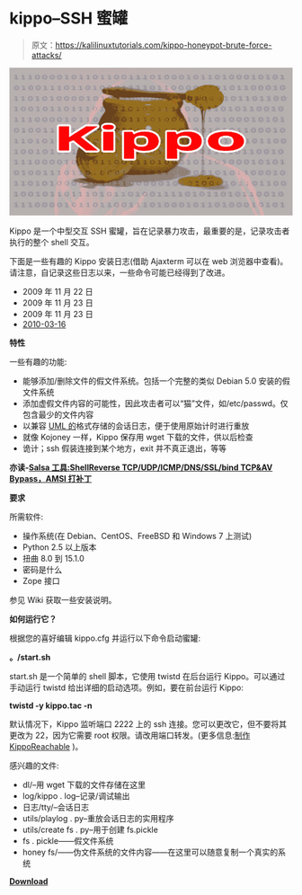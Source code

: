 # kippo–SSH 蜜罐

> 原文：<https://kalilinuxtutorials.com/kippo-honeypot-brute-force-attacks/>

[![Kippo – SSH Honeypot](img//cee7534d2f7c0149d7131980fcbf5984.png "Kippo – SSH Honeypot")](https://1.bp.blogspot.com/-X202UUIeeno/XQl-GaTTH2I/AAAAAAAAA5A/StSDTVWwhCs61ob7Fqb4jDeOYCBo_lnZwCLcBGAs/s1600/SSH%2BHoneypot.png)

Kippo 是一个中型交互 SSH 蜜罐，旨在记录暴力攻击，最重要的是，记录攻击者执行的整个 shell 交互。

下面是一些有趣的 Kippo 安装日志(借助 Ajaxterm 可以在 web 浏览器中查看)。请注意，自记录这些日志以来，一些命令可能已经得到了改进。

*   2009 年 11 月 22 日
*   2009 年 11 月 23 日
*   2009 年 11 月 23 日
*   [2010-03-16](http://kippo.rpg.fi/playlog/?l=20100316-233121-1847.log)

**特性**

一些有趣的功能:

*   能够添加/删除文件的假文件系统。包括一个完整的类似 Debian 5.0 安装的假文件系统
*   添加虚假文件内容的可能性，因此攻击者可以“猫”文件，如/etc/passwd。仅包含最少的文件内容
*   以兼容 [UML 的](http://user-mode-linux.sourceforge.net/)格式存储的会话日志，便于使用原始计时进行重放
*   就像 Kojoney 一样，Kippo 保存用 wget 下载的文件，供以后检查
*   诡计；ssh 假装连接到某个地方，exit 并不真正退出，等等

**亦读-[Salsa 工具:ShellReverse TCP/UDP/ICMP/DNS/SSL/bind TCP&AV Bypass，AMSI 打补丁](https://kalilinuxtutorials.com/salsa-tools-shellreverse/)**

**要求**

所需软件:

*   操作系统(在 Debian、CentOS、FreeBSD 和 Windows 7 上测试)
*   Python 2.5 以上版本
*   扭曲 8.0 到 15.1.0
*   密码是什么
*   Zope 接口

参见 Wiki 获取一些安装说明。

**如何运行它？**

根据您的喜好编辑 kippo.cfg 并运行以下命令启动蜜罐:

**。/start.sh**

start.sh 是一个简单的 shell 脚本，它使用 twistd 在后台运行 Kippo。可以通过手动运行 twistd 给出详细的启动选项。例如，要在前台运行 Kippo:

**twistd -y kippo.tac -n**

默认情况下，Kippo 监听端口 2222 上的 ssh 连接。您可以更改它，但不要将其更改为 22，因为它需要 root 权限。请改用端口转发。(更多信息:[制作 KippoReachable](https://github.com/desaster/kippo/wiki/Making-Kippo-Reachable) )。

感兴趣的文件:

*   dl/–用 wget 下载的文件存储在这里
*   log/kippo . log–记录/调试输出
*   日志/tty/–会话日志
*   utils/playlog . py–重放会话日志的实用程序
*   utils/create fs . py–用于创建 fs.pickle
*   fs . pickle——假文件系统
*   honey fs/——伪文件系统的文件内容——在这里可以随意复制一个真实的系统

[**Download**](https://github.com/desaster/kippo)